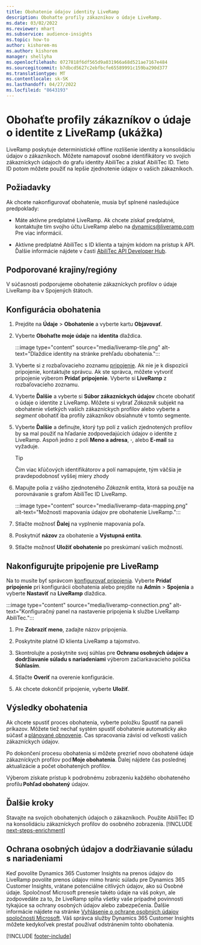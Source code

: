 ```yaml
---
title: Obohatenie údajov identity LiveRamp
description: Obohaťte profily zákazníkov o údaje LiveRamp.
ms.date: 03/02/2022
ms.reviewer: mhart
ms.subservice: audience-insights
ms.topic: how-to
author: kishorem-ms
ms.author: kishorem
manager: shellyha
ms.openlocfilehash: 0727818f6df565d9a031966a68d521ae7167e484
ms.sourcegitcommit: b7dbcd5627c2ebfbcfe65589991c159ba290d377
ms.translationtype: MT
ms.contentlocale: sk-SK
ms.lasthandoff: 04/27/2022
ms.locfileid: "8643193"
---
```

# <a name="enrich-customer-profiles-with-identity-data-from-liveramp-preview"></a>Obohaťte profily zákazníkov o údaje o identite z LiveRamp (ukážka) 

LiveRamp poskytuje deterministické offline rozlíšenie identity a konsolidáciu údajov o zákazníkoch. Môžete namapovať osobné identifikátory vo svojich zákazníckych údajoch do grafu identity AbiliTec a získať AbiliTec ID. Tieto ID potom môžete použiť na lepšie zjednotenie údajov o vašich zákazníkoch. 

## <a name="prerequisites"></a>Požiadavky 

Ak chcete nakonfigurovať obohatenie, musia byť splnené nasledujúce predpoklady: 

- Máte aktívne predplatné LiveRamp. Ak chcete získať predplatné, kontaktujte tím svojho účtu LiveRamp alebo na [dynamics@liveramp.com](mailto:dynamics@liveramp.com) Pre viac informácií.   

- Aktívne predplatné AbiliTec s ID klienta a tajným kódom na prístup k API. Ďalšie informácie nájdete v časti [AbiliTec API Developer Hub](https://developers.liveramp.com/abilitec-api/). 

## <a name="supported-countriesregions"></a>Podporované krajiny/regióny 

V súčasnosti podporujeme obohatenie zákazníckych profilov o údaje LiveRamp iba v Spojených štátoch. 

## <a name="configure-the-enrichment"></a>Konfigurácia obohatenia 

1. Prejdite na **Údaje** > **Obohatenie** a vyberte kartu **Objavovať**. 

1. Vyberte **Obohaťte moje údaje** na **identita** dlaždica. 

   :::image type="content" source="media/liveramp-tile.png" alt-text="Dlaždice identity na stránke prehľadu obohatenia.":::

1. Vyberte si z rozbaľovacieho zoznamu [pripojenie](connections.md). Ak nie je k dispozícii pripojenie, kontaktujte správcu. Ak ste správca, môžete vytvoriť pripojenie výberom **Pridať pripojenie**. Vyberte si **LiveRamp** z rozbaľovacieho zoznamu. 

1. Vyberte **Ďalšie** a vyberte si **Súbor zákazníckych údajov** chcete obohatiť o údaje o identite z LiveRamp. Môžete si vybrať *Zákazník* subjekt na obohatenie všetkých vašich zákazníckych profilov alebo vyberte a *segment* obohatiť iba profily zákazníkov obsiahnuté v tomto segmente. 

1. Vyberte **Ďalšie** a definujte, ktorý typ polí z vašich zjednotených profilov by sa mal použiť na hľadanie zodpovedajúcich údajov o identite z LiveRamp. Aspoň jedno z polí **Meno a adresa**, **·**, alebo **E-mail** sa vyžaduje. 

   > [!TIP]
   > Čím viac kľúčových identifikátorov a polí namapujete, tým väčšia je pravdepodobnosť vyššej miery zhody 

1. Mapujte polia z vášho zjednoteného *Zákazník* entita, ktorá sa použije na porovnávanie s grafom AbiliTec ID LiveRamp. 

   :::image type="content" source="media/liveramp-data-mapping.png" alt-text="Možnosti mapovania údajov pre obohatenie LiveRamp.":::

1. Stlačte možnosť **Ďalej** na vyplnenie mapovania poľa. 

1. Poskytnúť **názov** za obohatenie a **Výstupná entita**. 

1. Stlačte možnosť **Uložiť obohatenie** po preskúmaní vašich možností. 

## <a name="configure-the-connection-for-liveramp"></a>Nakonfigurujte pripojenie pre LiveRamp 

Na to musíte byť správcom [konfigurovať pripojenia](connections.md). Vyberte **Pridať pripojenie** pri konfigurácii obohatenia alebo prejdite na **Admin** > **Spojenia** a vyberte **Nastaviť** na **LiveRamp** dlaždica. 

:::image type="content" source="media/liveramp-connection.png" alt-text="Konfiguračný panel na nastavenie pripojenia k službe LiveRamp AbiliTec.":::

1. Pre **Zobraziť meno**, zadajte názov pripojenia. 

1. Poskytnite platné ID klienta LiveRamp a tajomstvo. 

1. Skontrolujte a poskytnite svoj súhlas pre **Ochranu osobných údajov a dodržiavanie súladu s nariadeniami** výberom začiarkavacieho políčka **Súhlasím**. 

1. Stlačte **Overiť** na overenie konfigurácie. 

1. Ak chcete dokončiť pripojenie, vyberte **Uložiť**. 

## <a name="enrichment-results"></a>Výsledky obohatenia 

Ak chcete spustiť proces obohatenia, vyberte položku Spustiť na paneli príkazov. Môžete tiež nechať systém spustiť obohatenie automaticky ako súčasť a [plánované obnovenie](system.md#schedule-tab). Čas spracovania závisí od veľkosti vašich zákazníckych údajov. 

Po dokončení procesu obohatenia si môžete prezrieť novo obohatené údaje zákazníckych profilov pod **Moje obohatenia**. Ďalej nájdete čas poslednej aktualizácie a počet obohatených profilov. 

Výberom získate prístup k podrobnému zobrazeniu každého obohateného profilu **Pohľad obohatený** údajov. 

## <a name="next-steps"></a>Ďalšie kroky

Stavajte na svojich obohatených údajoch o zákazníkoch. Použite AbiliTec ID na konsolidáciu zákazníckych profilov do osobného zobrazenia. 
[!INCLUDE [next-steps-enrichment](includes/next-steps-enrichment.md)]

## <a name="data-privacy-and-compliance"></a>Ochrana osobných údajov a dodržiavanie súladu s nariadeniami 

Keď povolíte Dynamics 365 Customer Insights na prenos údajov do LiveRamp povolíte prenos údajov mimo hraníc súladu pre Dynamics 365 Customer Insights, vrátane potenciálne citlivých údajov, ako sú Osobné údaje. Spoločnosť Microsoft prenesie takéto údaje na váš pokyn, ale zodpovedáte za to, že LiveRamp spĺňa všetky vaše prípadné povinnosti týkajúce sa ochrany osobných údajov alebo zabezpečenia. Ďalšie informácie nájdete na stránke [Vyhlásenie o ochrane osobných údajov spoločnosti Microsoft](https://go.microsoft.com/fwlink/?linkid=396732). Váš správca služby Dynamics 365 Customer Insights môžete kedykoľvek prestať používať odstránením tohto obohatenia. 


[!INCLUDE [footer-include](includes/footer-banner.md)]
